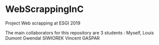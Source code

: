 # WebScrappingInC
Project Web scrapping at ESGI 2019

The main collaborators for this repository are 3 students :
Myself, Louis Dumont
Gwendal SIWIOREK
Vincent GASPAR
